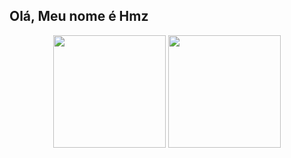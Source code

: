 ## Olá, Meu nome é Hmz

<div align="center">
  <img height="180em" src="https://github-readme-stats.vercel.app/api?username=Kafkarlosr&theme=github_dark&hide_border=true"/>
  <img height="180em" src="https://github-readme-stats.vercel.app/api/top-langs/?username=Kafkarlos&layout=compact&theme=github_dark&hide_border=true"/>
</div>

